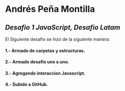 # Andrés Peña Montilla
## _Desafio 1 JavaScript, Desafio Latam_

El Siguiente desafio se hizo de la siguiente manera:
#### 1.- Armado de carpetas y estructuras.
#### 2.- Armado desafio uno a uno.
#### 3.- Agregando interaccion Javascript.
#### 4.- Subido a GitHub.